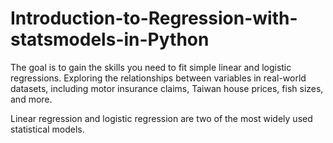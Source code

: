 # Introduction-to-Regression-with-statsmodels-in-Python

The goal is to gain the skills you need to fit simple linear and logistic regressions. Exploring the relationships between variables in real-world datasets, including motor insurance claims, Taiwan house prices, fish sizes, and more.

Linear regression and logistic regression are two of the most widely used statistical models. 
